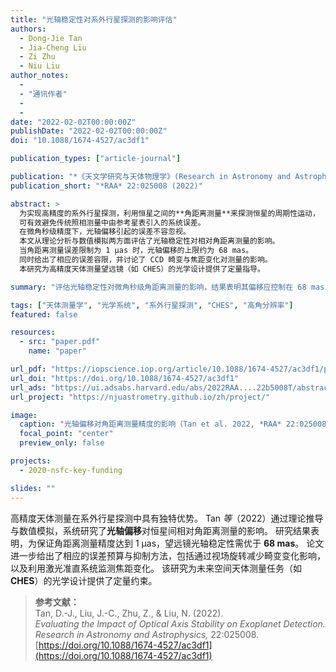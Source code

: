 ```yaml
---
title: "光轴稳定性对系外行星探测的影响评估"
authors:
  - Dong-Jie Tan
  - Jia-Cheng Liu
  - Zi Zhu
  - Niu Liu
author_notes:
  - 
  - "通讯作者"
  - 
  - 
date: "2022-02-02T00:00:00Z"
publishDate: "2022-02-02T00:00:00Z"
doi: "10.1088/1674-4527/ac3df1"

publication_types: ["article-journal"]

publication: "*《天文学研究与天体物理学》(Research in Astronomy and Astrophysics)* 22:025008 (2022)"
publication_short: "*RAA* 22:025008 (2022)"

abstract: >
  为实现高精度的系外行星探测，利用恒星之间的**角距离测量**来探测恒星的周期性运动，
  可有效避免传统照相测量中由参考星表引入的系统误差。
  在微角秒级精度下，光轴偏移引起的误差不容忽视。
  本文从理论分析与数值模拟两方面评估了光轴稳定性对相对角距离测量的影响。
  当角距离测量误差限制为 1 μas 时，光轴偏移的上限约为 68 mas。
  同时给出了相应的误差容限，并讨论了 CCD 畸变与焦距变化对测量的影响。
  本研究为高精度天体测量望远镜（如 CHES）的光学设计提供了定量指导。

summary: "评估光轴稳定性对微角秒级角距离测量的影响，结果表明其偏移应控制在 68 mas 以内，以保证系外行星探测的高精度。"

tags: ["天体测量学", "光学系统", "系外行星探测", "CHES", "高角分辨率"]
featured: false

resources:
  - src: "paper.pdf"
    name: "paper"

url_pdf: "https://iopscience.iop.org/article/10.1088/1674-4527/ac3df1/pdf"
url_doi: "https://doi.org/10.1088/1674-4527/ac3df1"
url_ads: "https://ui.adsabs.harvard.edu/abs/2022RAA....22b5008T/abstract"
url_project: "https://njuastrometry.github.io/zh/project/"

image:
  caption: "光轴偏移对角距离测量精度的影响（Tan et al. 2022, *RAA* 22:025008）"
  focal_point: "center"
  preview_only: false

projects:
  - 2020-nsfc-key-funding

slides: ""
---
```


高精度天体测量在系外行星探测中具有独特优势。
Tan *等*（2022）通过理论推导与数值模拟，系统研究了**光轴偏移**对恒星间相对角距离测量的影响。
研究结果表明，为保证角距离测量精度达到 1 μas，望远镜光轴稳定性需优于 **68 mas**。
论文进一步给出了相应的误差预算与抑制方法，包括通过视场旋转减少畸变变化影响，
以及利用激光准直系统监测焦距变化。
该研究为未来空间天体测量任务（如 **CHES**）的光学设计提供了定量约束。

> **参考文献：**  
> Tan, D.-J., Liu, J.-C., Zhu, Z., & Liu, N. (2022).  
> *Evaluating the Impact of Optical Axis Stability on Exoplanet Detection.*  
> *Research in Astronomy and Astrophysics,* 22:025008.  
> [https://doi.org/10.1088/1674-4527/ac3df1](https://doi.org/10.1088/1674-4527/ac3df1)
